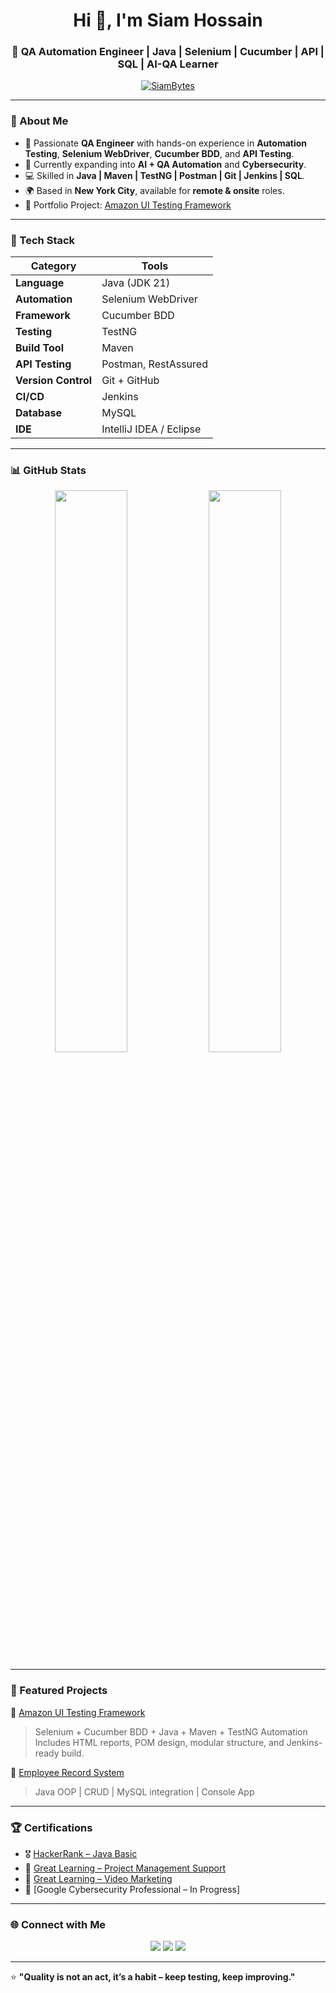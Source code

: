 <h1 align="center">Hi 👋, I'm Siam Hossain</h1>
<h3 align="center">🚀 QA Automation Engineer | Java | Selenium | Cucumber | API | SQL | AI-QA Learner</h3>

<p align="center">
  <a href="https://github.com/SiamBytes"><img src="https://komarev.com/ghpvc/?username=SiamBytes&label=Profile%20views&color=0e75b6&style=flat" alt="SiamBytes" /></a>
</p>

---

### 🧩 About Me  
- 💼 Passionate **QA Engineer** with hands-on experience in **Automation Testing**, **Selenium WebDriver**, **Cucumber BDD**, and **API Testing**.  
- 🧠 Currently expanding into **AI + QA Automation** and **Cybersecurity**.  
- 💻 Skilled in **Java | Maven | TestNG | Postman | Git | Jenkins | SQL**.  
- 🌍 Based in **New York City**, available for **remote & onsite** roles.  
- 🧾 Portfolio Project: [Amazon UI Testing Framework](https://github.com/SiamBytes/AmazonUITesting)  

---

### 🧰 Tech Stack  

| Category | Tools |
|-----------|-------|
| **Language** | Java (JDK 21) |
| **Automation** | Selenium WebDriver |
| **Framework** | Cucumber BDD |
| **Testing** | TestNG |
| **Build Tool** | Maven |
| **API Testing** | Postman, RestAssured |
| **Version Control** | Git + GitHub |
| **CI/CD** | Jenkins |
| **Database** | MySQL |
| **IDE** | IntelliJ IDEA / Eclipse |

---

### 📊 GitHub Stats  

<p align="center">
  <img width="48%" src="https://github-readme-stats.vercel.app/api?username=SiamBytes&show_icons=true&theme=tokyonight" />
  <img width="48%" src="https://github-readme-streak-stats.herokuapp.com/?user=SiamBytes&theme=tokyonight" />
</p>

---

### 🧪 Featured Projects  

🔹 [Amazon UI Testing Framework](https://github.com/SiamBytes/AmazonUITesting)  
> Selenium + Cucumber BDD + Java + Maven + TestNG Automation  
> Includes HTML reports, POM design, modular structure, and Jenkins-ready build.

🔹 [Employee Record System](https://github.com/SiamBytes/EmployeeRecordSystem)  
> Java OOP | CRUD | MySQL integration | Console App  

---

### 🏆 Certifications  

- 🎖️ [HackerRank – Java Basic](https://www.hackerrank.com/certificates/5566a0e0346c)  
- 📜 [Great Learning – Project Management Support](https://www.mygreatlearning.com/certificate/SAMTTNTE) 
- 🧩 [Great Learning – Video Marketing](https://www.mygreatlearning.com/certificate/LLFPIVJZ)   
- 🤖 [Google Cybersecurity Professional – In Progress] 

---

### 🌐 Connect with Me  

<p align="center">
  <a href="https://www.linkedin.com/in/md-siam-hossain/"><img src="https://img.shields.io/badge/LinkedIn-blue?style=for-the-badge&logo=linkedin" /></a>
  <a href="https://github.com/SiamBytes"><img src="https://img.shields.io/badge/GitHub-black?style=for-the-badge&logo=github" /></a>
  <a href="mailto:siam.devbytes@gmail.com"><img src="https://img.shields.io/badge/Gmail-D14836?style=for-the-badge&logo=gmail&logoColor=white" /></a>
</p>

---

⭐ **"Quality is not an act, it’s a habit – keep testing, keep improving."**
